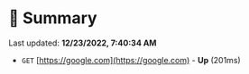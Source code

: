 # 📖 Summary
Last updated: **12/23/2022, 7:40:34 AM**

- `GET` [https://google.com](https://google.com) - **Up** (201ms)
